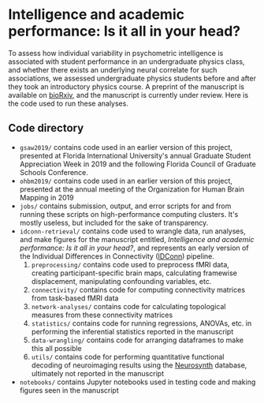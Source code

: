 # Intelligence and academic performance: Is it all in your head?
To assess how individual variability in psychometric intelligence is associated with student 
performance in an undergraduate physics class, and whether there exists an underlying neural
correlate for such associations, we assessed undergraduate physics students before and after
they took an introductory physics course. A preprint of the manuscript is available on [bioRxiv](https://www.biorxiv.org/content/10.1101/2021.01.23.427928v1),
and the manuscript is currently under review. Here is the code used to run these analyses.
## Code directory
- `gsaw2019/` contains code used in an earlier version of this project, presented at Florida
International University's annual Graduate Student Appreciation Week in 2019 and the following
Florida Council of Graduate Schools Conference.
- `ohbm2019/` contains code used in an earlier version of this project, presented at the annual
meeting of the Organization for Human Brain Mapping in 2019
- `jobs/` contains submission, output, and error scripts for and from running these scripts on 
high-performance computing clusters. It's mostly useless, but included for the sake of transparency.
- `idconn-retrieval/` contains code used to wrangle data, run analyses, and make figures for the manuscript
entitled, *Intelligence and academic performance: Is it all in your head?*, and represents an early
version of the Individual Differences in Connectivity ([IDConn](https://github.com/NBCLab/IDConn)) pipeline.
  1. `preprocessing/` contains code used to preprocess fMRI data, creating participant-specific 
  brain maps, calculating framewise displacement, manipulating confounding variables, etc.
  2. `connectivity/` contains code for computing connectivity matrices from task-based fMRI data
  3. `network-analyses/` contains code for calculating topological measures from these connectivity matrices
  4. `statistics/` contains code for running regressions, ANOVAs, etc. in performing the inferential statistics
  reported in the manuscript
  5. `data-wrangling/` contains code for arranging dataframes to make this all possible
  6. `utils/` contains code for performing quantitative functional decoding of neuroimaging results using
  the [Neurosynth](neurosynth.org) database, ultimately not reported in the manuscript
- `notebooks/` contains Jupyter notebooks used in testing code and making figures seen in the manuscript